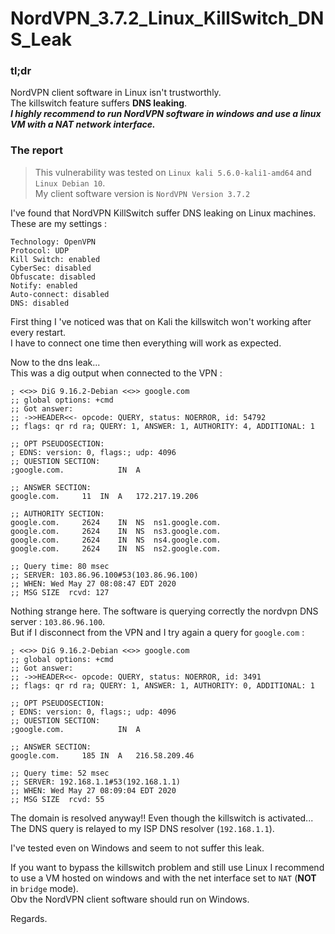 # NordVPN_3.7.2_Linux_KillSwitch_DNS_Leak  
  
### tl;dr
NordVPN client software in Linux isn't trustworthly.  
The killswitch feature suffers **DNS leaking**.  
***I highly recommend to run NordVPN software in windows and use a linux VM with a NAT network interface.***

### The report

> This vulnerability was tested on `Linux kali 5.6.0-kali1-amd64` and `Linux Debian 10`.  
> My client software version is `NordVPN Version 3.7.2`  
  
I've found that NordVPN KillSwitch suffer DNS leaking on Linux machines.  
These are my settings :  
```shell
Technology: OpenVPN
Protocol: UDP
Kill Switch: enabled
CyberSec: disabled
Obfuscate: disabled
Notify: enabled
Auto-connect: disabled
DNS: disabled
```
  
First thing I 've noticed was that on Kali the killswitch won't working after every restart.  
I have to connect one time then everything will work as expected.  
  
Now to the dns leak...  
This was a dig output when connected to the VPN :  
```shell
; <<>> DiG 9.16.2-Debian <<>> google.com
;; global options: +cmd
;; Got answer:
;; ->>HEADER<<- opcode: QUERY, status: NOERROR, id: 54792
;; flags: qr rd ra; QUERY: 1, ANSWER: 1, AUTHORITY: 4, ADDITIONAL: 1

;; OPT PSEUDOSECTION:
; EDNS: version: 0, flags:; udp: 4096
;; QUESTION SECTION:
;google.com.			IN	A

;; ANSWER SECTION:
google.com.		11	IN	A	172.217.19.206

;; AUTHORITY SECTION:
google.com.		2624	IN	NS	ns1.google.com.
google.com.		2624	IN	NS	ns3.google.com.
google.com.		2624	IN	NS	ns4.google.com.
google.com.		2624	IN	NS	ns2.google.com.

;; Query time: 80 msec
;; SERVER: 103.86.96.100#53(103.86.96.100)
;; WHEN: Wed May 27 08:08:47 EDT 2020
;; MSG SIZE  rcvd: 127
```
  
Nothing strange here. 
The software is querying correctly the nordvpn DNS server : `103.86.96.100`.  
But if I disconnect from the VPN and I try again a query for `google.com` :
```shell
; <<>> DiG 9.16.2-Debian <<>> google.com
;; global options: +cmd
;; Got answer:
;; ->>HEADER<<- opcode: QUERY, status: NOERROR, id: 3491
;; flags: qr rd ra; QUERY: 1, ANSWER: 1, AUTHORITY: 0, ADDITIONAL: 1

;; OPT PSEUDOSECTION:
; EDNS: version: 0, flags:; udp: 4096
;; QUESTION SECTION:
;google.com.			IN	A

;; ANSWER SECTION:
google.com.		185	IN	A	216.58.209.46

;; Query time: 52 msec
;; SERVER: 192.168.1.1#53(192.168.1.1)
;; WHEN: Wed May 27 08:09:04 EDT 2020
;; MSG SIZE  rcvd: 55
```
The domain is resolved anyway!! Even though the killswitch is activated...  
The DNS query is relayed to my ISP DNS resolver (`192.168.1.1`).  
  
I've tested even on Windows and seem to not suffer this leak.  
  
If you want to bypass the killswitch problem and still use Linux I recommend to use a VM hosted on windows and with the net interface set to `NAT` (**NOT** in `bridge` mode).  
Obv the NordVPN client software should run on Windows.

Regards.
